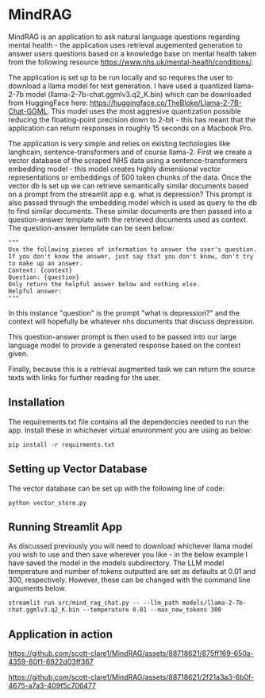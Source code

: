 # MindRAG #

MindRAG is an application to ask natural language questions regarding mental health - the application uses retrieval augemented generation to answer users questions based on a knowledge base on 
mental health taken from the following resource https://www.nhs.uk/mental-health/conditions/.

The application is set up to be run locally and so requires the user to download a llama model for text generation. I have used a quantized llama-2-7b model (llama-2-7b-chat.ggmlv3.q2_K.bin) which 
can be downloaded from HuggingFace here: https://huggingface.co/TheBloke/Llama-2-7B-Chat-GGML. This model uses the most aggresive quantization possible reducing the floating-point precision down to 
2-bit - this has meant that the application can return responses in roughly 15 seconds on a Macbook Pro.

The application is very simple and relies on existing techologies like langhcain, sentence-transformers and of course llama-2. First we create a vector database of the scraped NHS data using a 
sentence-transformers embedding model - this model creates highly dimensional vector representations or embeddings of 500 token chunks of the data. Once the vector db is set up we can retrieve 
semantically similar documents based on a prompt from the streamlit app e.g. what is depression? This prompt is also passed through the embedding model which is used as query to the db to find 
similar documents. These similar documents are then passed into a question-answer template with the retrieved documents used as context. The question-answer template can be seen below:

```
"""
Use the following pieces of information to answer the user's question.
If you don't know the answer, just say that you don't know, don't try to make up an answer.
Context: {context}
Question: {question}
Only return the helpful answer below and nothing else.
Helpful answer:
"""
```

In this instance "question" is the prompt "what is depression?" and the context will hopefully be whatever nhs documents that discuss depression.

This question-answer prompt is then used to be passed into our large language model to provide a generated response based on the context given.

Finally, because this is a retrieval augmented task we can return the source texts with links for further reading for the user.


## Installation ## 
The requirements.txt file contains all the dependencies needed to run the app. Install these in whichever virtual environment you are using as below:
```
pip install -r requirments.txt
```

## Setting up Vector Database ##
The vector database can be set up with the following line of code:

```
python vector_store.py
```

## Running Streamlit App ##
As discussed previously you will need to download whichever llama model you wish to use and then save wherever you like - in the below example I have saved the model in the models subdirectory.
The LLM model temperature and number of tokens outputted are set as defaults at 0.01 and 300, respectively. However, these can be changed with the command line arguments below.
```
streamlit run src/mind_rag_chat.py -- --llm_path models/llama-2-7b-chat.ggmlv3.q2_K.bin --temperature 0.01 --max_new_tokens 300
```

## Application in action ##




https://github.com/scott-clare1/MindRAG/assets/88718621/875ff169-650a-4359-80f1-6922d03ff367



https://github.com/scott-clare1/MindRAG/assets/88718621/2f21a3a3-6b0f-4675-a7a3-409f5c706477

